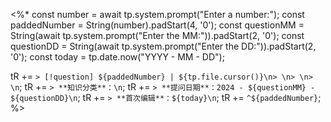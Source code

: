 <%*
const number = await tp.system.prompt("Enter a number:");
const paddedNumber = String(number).padStart(4, '0');
const questionMM = String(await tp.system.prompt("Enter the MM:")).padStart(2, '0');
const questionDD = String(await tp.system.prompt("Enter the DD:")).padStart(2, '0');
const today = tp.date.now("YYYY - MM - DD");

tR += `> [!question] ${paddedNumber} | ${tp.file.cursor()}\n> \n> \n> \n`;
tR += `> **知识分类**：\n`;
tR += `> **提问日期**：2024 - ${questionMM} - ${questionDD}\n`;
tR += `> **首次编辑**：${today}\n`;
tR += `^${paddedNumber}`;
%>